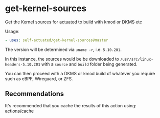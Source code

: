 # get-kernel-sources
Get the Kernel sources for actuated to build with kmod or DKMS etc

Usage:

```yaml
- uses: self-actuated/get-kernel-sources@master
```

The version will be determined via `uname -r`, i.e. `5.10.201`.

In this instance, the sources would be be downloaded to `/usr/src/linux-headers-5.10.201` with a `source` and `build` folder being generated.

You can then proceed with a DKMS or kmod build of whatever you require such as eBPF, Wireguard, or ZFS.

## Recommendations

It's recommended that you cache the results of this action using: [actions/cache](https://github.com/actions/cache)
